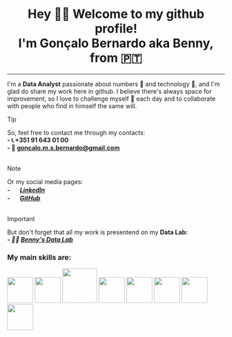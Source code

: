 <h1 align='center'>
  Hey 🙋‍♂️ Welcome to my github profile! <br>
  I'm Gonçalo Bernardo aka Benny, from 🇵🇹 
</h1>

<hr>

I'm a **Data Analyst** passionate about numbers 🔢 and technology 🤖, and I'm glad do share my work here in github.
I believe there's always space for improvement, so I love to challenge myself 💪 each day and to collaborate with people who find in himself the same will.  <br>

> [!TIP]
So, feel free to contact me through my contacts: <br>
**- 📞 +351 91 643 01 00** <br>
**- 📧 goncalo.m.s.bernardo@gmail.com** <br><br>

> [!NOTE]
Or my social media pages: <br>
***- <img src='https://icons-for-free.com/iconfiles/png/256/super+tiny+icons+linkedin-1324450747503589428.png' width='16'> [LinkedIn](https://www.linkedin.com/in/gber/)*** <br>
***- <img src='https://icons-for-free.com/iconfiles/png/512/coding+development+github+programming+social+icon-1320086085448562008.png' width='16'> [GitHub](https://github.com/BernardoGMS/BernardoGMS)*** <br><br>

> [!IMPORTANT]
But don't forget that all my work is presentend on my **Data Lab:** <br>
***- 👨‍🔬 [Benny's Data Lab](https://bennysdatalab.net/)***

### My main skills are:
 <img src='https://upload.wikimedia.org/wikipedia/commons/0/0a/Python.svg' width='60'> <img src='https://www.nicepng.com/png/full/231-2316836_striim-for-azure-sql-database-sql-azure.png' width='60'> <img src='https://brandslogos.com/wp-content/uploads/images/large/java-logo-1.png' width='80'> <img src='https://seeklogo.com/images/T/tableau-software-logo-F1CE2CA54A-seeklogo.com.png' width='60'> <img src='https://upload.wikimedia.org/wikipedia/commons/2/21/Matlab_Logo.png' width='60'>
 <img src='https://upload.wikimedia.org/wikipedia/commons/c/cf/New_Power_BI_Logo.svg' width='60'>
  <img src='https://toppng.com/uploads/preview/businessman-presenter-presenting-business-stats-graphic-presentation-icon-11563044339vk6izpjxf7.png' width='60'>
  <img src='https://upload.wikimedia.org/wikipedia/commons/a/a0/Icon_Mathematical_Plot.svg' width='60'>
